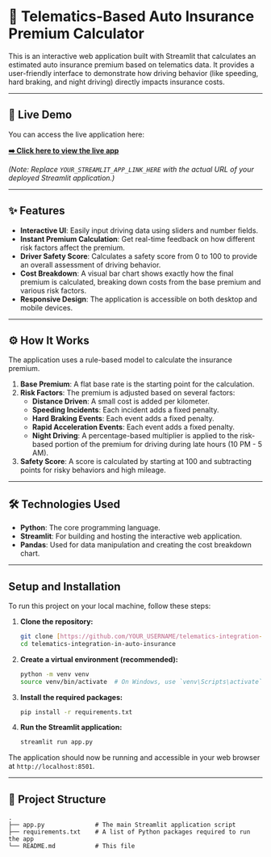 # 🚗 Telematics-Based Auto Insurance Premium Calculator

This is an interactive web application built with Streamlit that calculates an estimated auto insurance premium based on telematics data. It provides a user-friendly interface to demonstrate how driving behavior (like speeding, hard braking, and night driving) directly impacts insurance costs.

---

## 🚀 Live Demo

You can access the live application here:

**[➡️ Click here to view the live app](YOUR_STREAMLIT_APP_LINK_HERE)**

*(Note: Replace `YOUR_STREAMLIT_APP_LINK_HERE` with the actual URL of your deployed Streamlit application.)*

---

## ✨ Features

- **Interactive UI**: Easily input driving data using sliders and number fields.
- **Instant Premium Calculation**: Get real-time feedback on how different risk factors affect the premium.
- **Driver Safety Score**: Calculates a safety score from 0 to 100 to provide an overall assessment of driving behavior.
- **Cost Breakdown**: A visual bar chart shows exactly how the final premium is calculated, breaking down costs from the base premium and various risk factors.
- **Responsive Design**: The application is accessible on both desktop and mobile devices.

---

## ⚙️ How It Works

The application uses a rule-based model to calculate the insurance premium.

1.  **Base Premium**: A flat base rate is the starting point for the calculation.
2.  **Risk Factors**: The premium is adjusted based on several factors:
    - **Distance Driven**: A small cost is added per kilometer.
    - **Speeding Incidents**: Each incident adds a fixed penalty.
    - **Hard Braking Events**: Each event adds a fixed penalty.
    - **Rapid Acceleration Events**: Each event adds a fixed penalty.
    - **Night Driving**: A percentage-based multiplier is applied to the risk-based portion of the premium for driving during late hours (10 PM - 5 AM).
3.  **Safety Score**: A score is calculated by starting at 100 and subtracting points for risky behaviors and high mileage.

---

## 🛠️ Technologies Used

- **Python**: The core programming language.
- **Streamlit**: For building and hosting the interactive web application.
- **Pandas**: Used for data manipulation and creating the cost breakdown chart.

---

## Setup and Installation

To run this project on your local machine, follow these steps:

1.  **Clone the repository:**
    ```bash
    git clone [https://github.com/YOUR_USERNAME/telematics-integration-in-auto-insurance.git](https://github.com/YOUR_USERNAME/telematics-integration-in-auto-insurance.git)
    cd telematics-integration-in-auto-insurance
    ```

2.  **Create a virtual environment (recommended):**
    ```bash
    python -m venv venv
    source venv/bin/activate  # On Windows, use `venv\Scripts\activate`
    ```

3.  **Install the required packages:**
    ```bash
    pip install -r requirements.txt
    ```

4.  **Run the Streamlit application:**
    ```bash
    streamlit run app.py
    ```

The application should now be running and accessible in your web browser at `http://localhost:8501`.

---

## 📁 Project Structure

```
.
├── app.py              # The main Streamlit application script
├── requirements.txt    # A list of Python packages required to run the app
└── README.md           # This file
